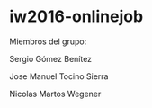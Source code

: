 # iw2016-onlinejob

Miembros del grupo:

Sergio Gómez Benítez

Jose Manuel Tocino Sierra

Nicolas Martos Wegener
